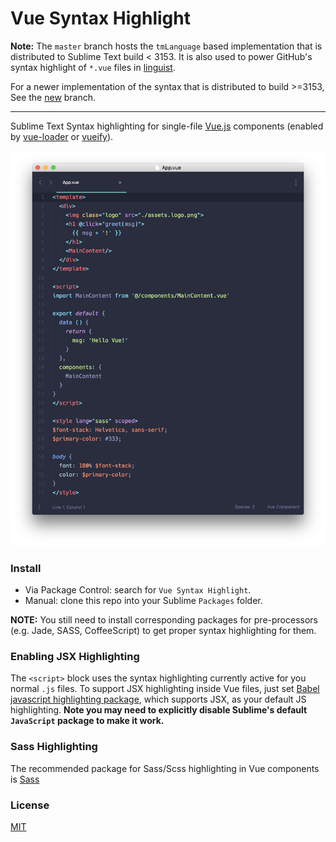 # Vue Syntax Highlight

**Note:** The `master` branch hosts the `tmLanguage` based implementation that is distributed to Sublime Text build < 3153. It is also used to power GitHub's syntax highlight of `*.vue` files in [linguist](https://github.com/github/linguist).

For a newer implementation of the syntax that is distributed to build >=3153, See the [new](https://github.com/vuejs/vue-syntax-highlight/tree/new) branch.

---

Sublime Text Syntax highlighting for single-file [Vue.js](http://vuejs.org) components (enabled by [vue-loader](https://github.com/vuejs/vue-loader) or [vueify](https://github.com/vuejs/vueify)).

![screenshot](https://raw.githubusercontent.com/vuejs/vue-syntax-highlight/new/samples/screenshot.png)

### Install

- Via Package Control: search for `Vue Syntax Highlight`.
- Manual: clone this repo into your Sublime `Packages` folder.

**NOTE:** You still need to install corresponding packages for pre-processors (e.g. Jade, SASS, CoffeeScript) to get proper syntax highlighting for them.

### Enabling JSX Highlighting

The `<script>` block uses the syntax highlighting currently active for you normal `.js` files. To support JSX highlighting inside Vue files, just set [Babel javascript highlighting package](https://packagecontrol.io/packages/Babel), which supports JSX, as your default JS highlighting. **Note you may need to explicitly disable Sublime's default `JavaScript` package to make it work.**

### Sass Highlighting
The recommended package for Sass/Scss highlighting in Vue components is [Sass](https://packagecontrol.io/packages/Sass)

### License

[MIT](http://opensource.org/licenses/MIT)
